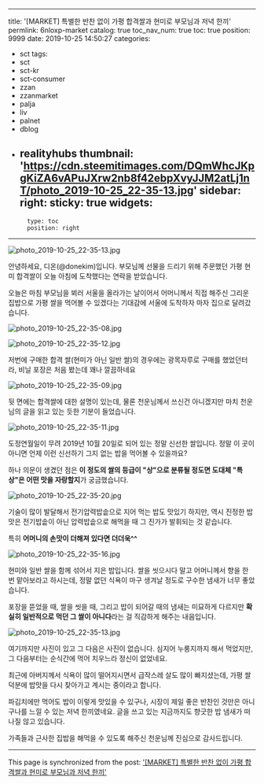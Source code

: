 
---
title: '[MARKET] 특별한 반찬 없이 가평 합격쌀과 현미로 부모님과 저녁 한끼'
permlink: 6nloxp-market
catalog: true
toc_nav_num: true
toc: true
position: 9999
date: 2019-10-25 14:50:27
categories:
- sct
tags:
- sct
- sct-kr
- sct-consumer
- zzan
- zzanmarket
- palja
- liv
- palnet
- dblog
- realityhubs
thumbnail: 'https://cdn.steemitimages.com/DQmWhcJKpgKiZA6vAPuJXrw2nb8f42ebpXvyJJM2atLj1nT/photo_2019-10-25_22-35-13.jpg'
sidebar:
    right:
        sticky: true
widgets:
    -
        type: toc
        position: right
---


![photo_2019-10-25_22-35-13.jpg](https://cdn.steemitimages.com/DQmWhcJKpgKiZA6vAPuJXrw2nb8f42ebpXvyJJM2atLj1nT/photo_2019-10-25_22-35-13.jpg)

안녕하세요, 디온(@donekim)입니다. 부모님께 선물을 드리기 위해 주문했던 가평 현미 합격쌀이 오늘 아침에 도착했다는 연락을 받았습니다.

오늘은 마침 부모님을 뵈러 서울을 올라가는 날이어서 어머니께서 직접 해주신 그리운 집밥으로 가평 쌀을 먹어볼 수 있겠다는 기대감에 서울에 도착하자 마자 집으로 달려갔습니다.

![photo_2019-10-25_22-35-08.jpg](https://cdn.steemitimages.com/DQmdgFuByxaRuYFiwguaXUpkkHJNXq36NEaX7JH32FoSk3B/photo_2019-10-25_22-35-08.jpg)

![photo_2019-10-25_22-35-12.jpg](https://cdn.steemitimages.com/DQmTagjrkrq35sTPguVYW55XYerHCWXkxRoHaQBe8iinLxr/photo_2019-10-25_22-35-12.jpg)

저번에 구매한 합격 쌀(현미가 아닌 일반 쌀)의 경우에는 광목자루로 구매를 했었던터라, 비닐 포장은 처음 봤는데 꽤나 깔끔하네요

![photo_2019-10-25_22-35-09.jpg](https://cdn.steemitimages.com/DQmTgXTheNofTr6tseFmgm4KagZcyxr54Tor91XAyehYfDt/photo_2019-10-25_22-35-09.jpg)

뒷 면에는 합격쌀에 대한 설명이 있는데, 물론 천운님께서 쓰신건 아니겠지만 마치 천운님의 글을 읽고 있는 듯한 기분이 들었습니다. 

![photo_2019-10-25_22-35-11.jpg](https://cdn.steemitimages.com/DQmX26XiapCshSZftcG89LYUEjTmpXx9VcFvcwpbU5ymMbK/photo_2019-10-25_22-35-11.jpg)

도정연월일이 무려 2019년 10월 20일로 되어 있는 정말 신선한 쌀입니다. 정말 이 곳이 아니면 언제 이런 신선하기 그지 없는 밥을 먹어볼 수 있을까요? 

하나 의문이 생겼던 점은 **이 정도의 쌀의 등급이 "상"으로 분류될 정도면 도대체 "특상"은 어떤 맛을 자랑할지**가 궁금했습니다.

![photo_2019-10-25_22-35-20.jpg](https://cdn.steemitimages.com/DQmPgJUxVZsMjeXSC6xwyRtWrtWKYHWw5bSsasxQTWZ4a8Y/photo_2019-10-25_22-35-20.jpg)

기술이 많이 발달해서 전기압력밥솥으로 지어 먹는 밥도 맛있기 하지만, 역시 진정한 밥맛은 전기밥솥이 아닌 압력밥솥으로 해먹을 때 그 진가가 발휘되는 것 같습니다.

특히 **어머니의 손맛이 더해져 있다면 더더욱^^**

![photo_2019-10-25_22-35-16.jpg](https://cdn.steemitimages.com/DQmPUmRBb3uhSCkZAN5uQ8bMkxwEzBfAsQnbTp9KeHXgqPr/photo_2019-10-25_22-35-16.jpg) 

현미와 일반 쌀을 함께 섞어서 지은 밥입니다. 쌀을 씻으시다 말고 어머니께서 향을 한 번 맡아보라고 하시는데, 정말 없던 식욕이 마구 생겨날 정도로 구수한 냄새가 너무 좋았습니다. 

포장을 뜯었을 때, 쌀을 씻을 때, 그리고 밥이 되어갈 때의 냄새는 미묘하게 다르지만 **확실히 일반적으로 먹던 그 쌀이 아니다**라는 걸 직감하게 해주는 내음입니다.

![photo_2019-10-25_22-35-13.jpg](https://cdn.steemitimages.com/DQmWhcJKpgKiZA6vAPuJXrw2nb8f42ebpXvyJJM2atLj1nT/photo_2019-10-25_22-35-13.jpg)

여기까지만 사진이 있고 그 다음은 사진이 없습니다. 심지어 누룽지까지 해서 먹었지만, 그 다음부터는 순식간에 먹어 치우느라 정신이 없었네요. 

최근에 아버지께서 식욕이 많이 떨어지시면서 급작스레 살도 많이 빠지셨는데, 가평 쌀 덕분에 밥맛을 다시 찾아가고 계시는 중이라고 합니다. 

파김치에만 먹어도 밥이 이렇게 맛있을 수 있구나, 시장이 제일 좋은 반찬인 것만은 아니구나를 느낄 수 있는 저녁 한끼였네요. 글을 쓰고 있는 지금까지도 향긋한 밥 냄새가 떠나질 않고 있습니다. 

가족들과 근사한 집밥을 해먹을 수 있도록 해주신 천운님께 진심으로 감사드립니다.

- - -

This page is synchronized from the post: ['[MARKET] 특별한 반찬 없이 가평 합격쌀과 현미로 부모님과 저녁 한끼'](https://steemit.com/@donekim/6nloxp-market)
